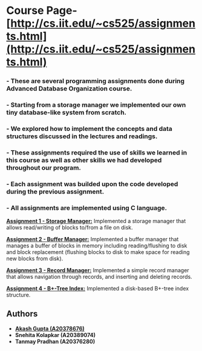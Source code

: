 # Course Page- [http://cs.iit.edu/~cs525/assignments.html](http://cs.iit.edu/~cs525/assignments.html)

### - These are several programming assignments done during Advanced Database Organization course.

### - Starting from a storage manager we implemented our own tiny database-like system from scratch.

### - We explored how to implement the concepts and data structures discussed in the lectures and readings.

### - These assignments required the use of skills we learned in this course as well as other skills we had developed throughout our program.

### - Each assignment was builded upon the code developed during the previous assignment.

### - All assignments are implemented using C language.




**[Assignment 1 - Storage Manager:](https://github.com/akash22gupta/CS-525-Advanced-Database-Organization/tree/master/assign1)** Implemented a storage manager that allows read/writing of blocks to/from a file on disk.

**[Assignment 2 - Buffer Manager:](https://github.com/akash22gupta/CS-525-Advanced-Database-Organization/tree/master/assign2)** Implemented a buffer manager that manages a buffer of blocks in memory including reading/flushing to disk and block replacement (flushing blocks to disk to make space for reading new blocks from disk).

**[Assignment 3 - Record Manager:](https://github.com/akash22gupta/CS-525-Advanced-Database-Organization/tree/master/assign3)** Implemented a simple record manager that allows navigation through records, and inserting and deleting records.

**[Assignment 4 - B+-Tree Index:](https://github.com/akash22gupta/CS-525-Advanced-Database-Organization/tree/master/assign4)** Implemented a disk-based B+-tree index structure.


## Authors

* **[Akash Gupta (A20378676)](https://github.com/akash22gupta)**
* **Snehita Kolapkar (A20389074)**
* **Tanmay Pradhan (A20376280)**
